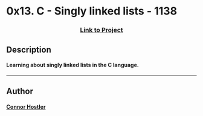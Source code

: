 # 0x13. C - Singly linked lists - 1138 
### <center>[Link to Project](https://github.com/chostler24/holbertonschool-low_level_programming)</center>
 ## Description
 #### Learning about singly linked lists in the C language.
 ---
 ## Author
 #### [Connor Hostler](chostler24)